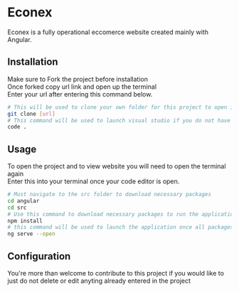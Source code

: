 # Econex
Econex is a fully operational eccomerce website created mainly with Angular. 
## Installation
Make sure to Fork the project before installation<br/>
Once forked copy url link and open up the terminal<br/>
Enter your url after entering this command below.
```bash
# This will be used to clone your own folder for this project to open it on our local device
git clone [url]
# This command will be used to launch visual studio if you do not have visual studio use your own command
code .
```
## Usage
To open the project and to view website you will need to open the terminal again <br/>
Enter this into your terminal once your code editor is open.
```bash 
# Must navigate to the src folder to download necessary packages
cd angular
cd src 
# Use this command to download necessary packages to run the application
npm install
# this command will be used to launch the application once all packages have been installed
ng serve --open
```
## Configuration
 You're more than welcome to contribute to this project if you would like to just do not delete or edit anyting already entered in the project
 
 

